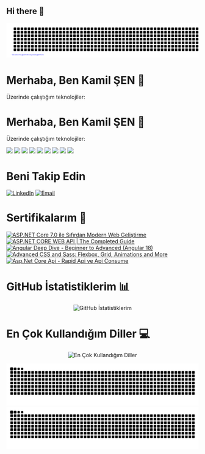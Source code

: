 ## Hi there 👋

<!--
**kamillsen/kamillsen** is a ✨ _special_ ✨ repository because its `README.md` (this file) appears on your GitHub profile.

Here are some ideas to get you started:

- 🔭 I’m currently working on ...
- 🌱 I’m currently learning ...
- 👯 I’m looking to collaborate on ...
- 🤔 I’m looking for help with ...
- 💬 Ask me about ...
- 📫 How to reach me: ...
- 😄 Pronouns: ...
- ⚡ Fun fact: ...
-->

![gitartwork](gitartwork.svg)

# Merhaba, Ben Kamil ŞEN 👋
Üzerinde çalıştığım teknolojiler:

# Merhaba, Ben Kamil ŞEN 👋
Üzerinde çalıştığım teknolojiler:

<p align="left">
  <img src="https://img.shields.io/badge/Python-3776AB?style=for-the-badge&logo=python&logoColor=white"/>
  <img src="https://img.shields.io/badge/.NET%20Core-512BD4?style=for-the-badge&logo=dotnet&logoColor=white"/>
  <img src="https://img.shields.io/badge/JavaScript-F7DF1E?style=for-the-badge&logo=javascript&logoColor=black"/>
  <img src="https://img.shields.io/badge/Angular-DD0031?style=for-the-badge&logo=angular&logoColor=white"/>
  <img src="https://img.shields.io/badge/C-00599C?style=for-the-badge&logo=c&logoColor=white"/>
  <img src="https://img.shields.io/badge/HTML5-E34F26?style=for-the-badge&logo=html5&logoColor=white"/>
  <img src="https://img.shields.io/badge/CSS3-1572B6?style=for-the-badge&logo=css3&logoColor=white"/>
  <img src="https://img.shields.io/badge/C%23-239120?style=for-the-badge&logo=c-sharp&logoColor=white"/>
  <img src="https://img.shields.io/badge/GitHub-181717?style=for-the-badge&logo=github&logoColor=white"/>
</p>

# Beni Takip Edin
<p align="left">
  <a href="https://linkedin.com/in/kamil-şen-60a576219/" target="blank"><img src="https://img.shields.io/badge/LinkedIn-0A66C2?style=for-the-badge&logo=linkedin&logoColor=white" alt="LinkedIn"/></a>
  <a href="senkamil1864@gmail.com"><img src="https://img.shields.io/badge/Email-D14836?style=for-the-badge&logo=gmail&logoColor=white" alt="Email"/></a>
</p>

# Sertifikalarım 📜

<p align="left">
  <a href="http://ude.my/UC-104e2f0c-c365-4201-a392-475d70785fcf">
    <img src="https://img.shields.io/badge/Udemy%20-%20ASP.NET%20Core%207.0%20ile%20Sıfırdan%20Modern%20Web%20Geliştirme-0056D2?style=for-the-badge&logo=udemy&logoColor=white" alt="ASP.NET Core 7.0 ile Sıfırdan Modern Web Geliştirme"/>
  </a>
  <a href="http://ude.my/UC-380ac408-5b8d-4dd9-9ce8-6ca936db6e5e">
    <img src="https://img.shields.io/badge/Udemy%20-%20ASP.NET%20CORE%20WEB%20API%20%7C%20The%20Completed%20Guide-007396?style=for-the-badge&logo=udemy&logoColor=white" alt="ASP.NET CORE WEB API | The Completed Guide"/>
  </a>
  <a href="http://ude.my/UC-3a1bafdf-7913-415d-a6ff-e7810be1438c">
    <img src="https://img.shields.io/badge/Udemy%20-%20Angular%20Deep%20Dive%20-%20Beginner%20to%20Advanced%20(Angular%2018)-DD0031?style=for-the-badge&logo=udemy&logoColor=white" alt="Angular Deep Dive - Beginner to Advanced (Angular 18)"/>
  </a>
  <a href="http://ude.my/UC-d278a12e-7b9e-4d00-9a67-b9651964b807">
    <img src="https://img.shields.io/badge/Udemy%20-%20Advanced%20CSS%20and%20Sass%3A%20Flexbox%2C%20Grid%2C%20Animations%20and%20More-E34F26?style=for-the-badge&logo=udemy&logoColor=white" alt="Advanced CSS and Sass: Flexbox, Grid, Animations and More"/>
  </a>
  <a href="http://ude.my/UC-b222ec93-bb8a-4bc4-ab4e-5f277461e5bb">
    <img src="https://img.shields.io/badge/Udemy%20-%20Asp.Net%20Core%20Api%20-%20Rapid%20Api%20ve%20Api%20Consume-512BD4?style=for-the-badge&logo=udemy&logoColor=white" alt="Asp.Net Core Api - Rapid Api ve Api Consume"/>
  </a>
</p>



# GitHub İstatistiklerim 📊
<p align="center">
  <img src="https://github-readme-stats.vercel.app/api?username=kamillsen&show_icons=true&theme=radical" alt="GitHub İstatistiklerim"/>
</p>

# En Çok Kullandığım Diller 💻
<p align="center">
  <img src="https://github-readme-stats.vercel.app/api/top-langs/?username=kamillsen&layout=compact&theme=radical" alt="En Çok Kullandığım Diller"/>
</p>





![GitHub Snake Light](./dist/github-snake.svg#gh-light-mode-only)
![GitHub Snake Dark](./dist/github-snake-dark.svg#gh-dark-mode-only)


